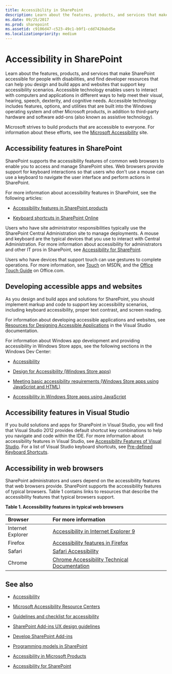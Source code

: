 ```yaml
---
title: Accessibility in SharePoint
description: Learn about the features, products, and services that make SharePoint accessible for people with disabilities, and find developer resources that can help you design and build apps and websites that support key accessibility scenarios.
ms.date: 09/25/2017
ms.prod: sharepoint
ms.assetid: c9106d47-c523-49c1-b9f1-cdd7420abd5e
ms.localizationpriority: medium
---
```



# Accessibility in SharePoint
Learn about the features, products, and services that make SharePoint accessible for people with disabilities, and find developer resources that can help you design and build apps and websites that support key accessibility scenarios.
Accessible technology enables users to interact with computers and applications in different ways to help meet their visual, hearing, speech, dexterity, and cognitive needs. Accessible technology includes features, options, and utilities that are built into the Windows operating system and other Microsoft products, in addition to third-party hardware and software add-ons (also known as assistive technology).
  
    
    

Microsoft strives to build products that are accessible to everyone. For information about these efforts, see the  [Microsoft Accessibility](https://www.microsoft.com/enable/default.aspx) site.
## Accessibility features in SharePoint
<a name="bkmk_AccessibilitySP2013"> </a>

SharePoint supports the accessibility features of common web browsers to enable you to access and manage SharePoint sites. Web browsers provide support for keyboard interactions so that users who don't use a mouse can use a keyboard to navigate the user interface and perform actions in SharePoint.
  
    
    
For more information about accessibility features in SharePoint, see the following articles:
  
    
    

-  [Accessibility features in SharePoint products](https://office.microsoft.com/sharepoint-foundation-help/accessibility-features-in-sharepoint-products-HA102772892.aspx?CTT=1)
    
  
-  [Keyboard shortcuts in SharePoint Online](https://support.office.com/article/keyboard-shortcuts-in-sharepoint-online-466e33ee-613b-4f47-96bb-1c20f20b1015)
    
  
Users who have site administrator responsibilities typically use the SharePoint Central Administration site to manage deployments. A mouse and keyboard are the typical devices that you use to interact with Central Administration. For more information about accessibility for administrators and other IT pros in SharePoint, see  [Accessibility for SharePoint](https://technet.microsoft.com/library/jj219681.aspx).
  
    
    
Users who have devices that support touch can use gestures to complete operations. For more information, see  [Touch](/windows/desktop/uxguide/inter-touch) on MSDN, and the [Office Touch Guide](https://office.microsoft.com/support/office-touch-guide-HA102823845.aspx) on Office.com.
  
    
    

## Developing accessible apps and websites
<a name="bkmk_DevAccessibleApps"> </a>

As you design and build apps and solutions for SharePoint, you should implement markup and code to support key accessibility scenarios, including keyboard accessibility, proper text contrast, and screen reading.
  
    
    
For information about developing accessible applications and websites, see  [Resources for Designing Accessible Applications](https://msdn.microsoft.com/library/426bf023-bb34-43c4-9edb-c307191c8170%28Office.15%29.aspx) in the Visual Studio documentation.
  
    
    
For information about Windows app development and providing accessibility in Windows Store apps, see the following sections in the Windows Dev Center:
  
    
    

-  [Accessibility](https://msdn.microsoft.com/windows/bb735024.aspx)
    
  
-  [Design for Accessibility (Windows Store apps)](https://msdn.microsoft.com/library/windows/apps/hh700407.aspx)
    
  
-  [Meeting basic accessibility requirements (Windows Store apps using JavaScript and HTML)](https://msdn.microsoft.com/library/windows/apps/hh700338.aspx)
    
  
-  [Accessibility in Windows Store apps using JavaScript](https://msdn.microsoft.com/library/windows/apps/hh452702.aspx)
    
  

## Accessibility features in Visual Studio
<a name="bkmk_AccessVS"> </a>

If you build solutions and apps for SharePoint in Visual Studio, you will find that Visual Studio 2012 provides default shortcut key combinations to help you navigate and code within the IDE. For more information about accessibility features in Visual Studio, see  [Accessibility Features of Visual Studio](https://msdn.microsoft.com/library/aa1ada29-4d93-4bf0-af8b-03633fcb0fba%28Office.15%29.aspx). For a list of Visual Studio keyboard shortcuts, see  [Pre-defined Keyboard Shortcuts](https://msdn.microsoft.com/library/c2c64648-00f8-4e48-a8a0-96c67cfd968c%28Office.15%29.aspx).
  
    
    

## Accessibility in web browsers
<a name="bkmk_AccessBrowsers"> </a>

SharePoint administrators and users depend on the accessibility features that web browsers provide. SharePoint supports the accessibility features of typical browsers. Table 1 contains links to resources that describe the accessibility features that typical browsers support.
  
    
    

**Table 1. Accessibility features in typical web browsers**


|**Browser**|**For more information**|
|:-----|:-----|
|Internet Explorer  <br/> | [Accessibility in Internet Explorer 9](https://www.microsoft.com/enable/products/ie9/default.aspx) <br/> |
|Firefox  <br/> | [Accessibility features in Firefox](https://go.microsoft.com/fwlink/p/?LinkId=275209) <br/> |
|Safari  <br/> | [Safari Accessibility](https://go.microsoft.com/fwlink/p/?LinkId=275210) <br/> |
|Chrome  <br/> | [Chrome Accessibility Technical Documentation](https://go.microsoft.com/fwlink/p/?LinkId=275211) <br/> |
   

## See also
<a name="bk_addresources"> </a>


-  [Accessibility](https://msdn.microsoft.com/windows/bb735024.aspx)
    
  
-  [Microsoft Accessibility Resource Centers](https://www.microsoft.com/enable/centers/)
    
  
-  [Guidelines and checklist for accessibility](https://msdn.microsoft.com/library/windows/apps/hh700325.aspx)
    
  
-  [SharePoint Add-ins UX design guidelines](https://msdn.microsoft.com/library/a4a8f53c-27d7-43dc-b6db-aa7b1f1c7d45%28Office.15%29.aspx)
    
  
-  [Develop SharePoint Add-ins](../sp-add-ins/sharepoint-add-ins.md)
    
  
-  [Programming models in SharePoint](programming-models-in-sharepoint.md)
    
  
-  [Accessibility in Microsoft Products](https://www.microsoft.com/enable/products/default.aspx)
    
  
-  [Accessibility for SharePoint](https://technet.microsoft.com/library/jj219681.aspx)
    
  

